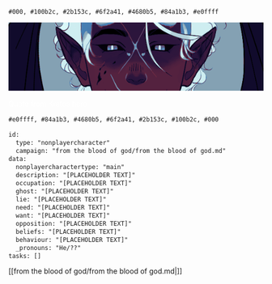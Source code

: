 
```palette
#000, #100b2c, #2b153c, #6f2a41, #4680b5, #84a1b3, #e0ffff
```
![Vatis|700](Assets/Vatis.png)
<p class="dialogues" style="color: #fff">Quote from Kratos here</p>

```palette
#e0ffff, #84a1b3, #4680b5, #6f2a41, #2b153c, #100b2c, #000
```
```RpgManager4
id: 
  type: "nonplayercharacter"
  campaign: "from the blood of god/from the blood of god.md"
data: 
  nonplayercharactertype: "main"
  description: "[PLACEHOLDER TEXT]"
  occupation: "[PLACEHOLDER TEXT]"
  ghost: "[PLACEHOLDER TEXT]"
  lie: "[PLACEHOLDER TEXT]"
  need: "[PLACEHOLDER TEXT]"
  want: "[PLACEHOLDER TEXT]"
  opposition: "[PLACEHOLDER TEXT]"
  beliefs: "[PLACEHOLDER TEXT]"
  behaviour: "[PLACEHOLDER TEXT]"
  _pronouns: "He/??"
tasks: []
```

[[from the blood of god/from the blood of god.md|]]